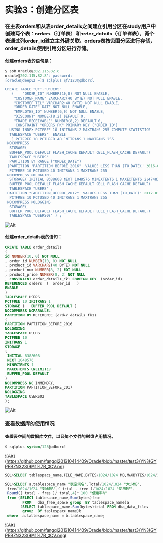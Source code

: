 # 实验3：创建分区表

### 在主表orders和从表order_details之间建立引用分区在study用户中创建两个表：orders（订单表）和order_details（订单详表），两个表通过列order_id建立主外键关联。orders表按范围分区进行存储，order_details使用引用分区进行存储。
#### 创建orders表的语句是：
```sql
$ ssh oracle@202.115.82.8
oracle@202.115.82.8's password:
[oracle@deep02 ~]$ sqlplus qf/123@qdborcl

CREATE TABLE "QF"."ORDERS" 
   (	"ORDER_ID" NUMBER(10,0) NOT NULL ENABLE, 
	"CUSTOMER_NAME" VARCHAR2(40 BYTE) NOT NULL ENABLE, 
	"CUSTOMER_TEL" VARCHAR2(40 BYTE) NOT NULL ENABLE, 
	"ORDER_DATE" DATE NOT NULL ENABLE, 
	"EMPLOYEE_ID" NUMBER(6,0) NOT NULL ENABLE, 
	"DISCOUNT" NUMBER(8,2) DEFAULT 0, 
	"TRADE_RECEIVABLE" NUMBER(8,2) DEFAULT 0, 
	 CONSTRAINT "ORDERS_PK" PRIMARY KEY ("ORDER_ID")
  USING INDEX PCTFREE 10 INITRANS 2 MAXTRANS 255 COMPUTE STATISTICS 
  TABLESPACE "USERS"  ENABLE
   ) PCTFREE 10 PCTUSED 40 INITRANS 1 MAXTRANS 255 
 NOCOMPRESS 
  STORAGE(
  BUFFER_POOL DEFAULT FLASH_CACHE DEFAULT CELL_FLASH_CACHE DEFAULT)
  TABLESPACE "USERS" 
  PARTITION BY RANGE ("ORDER_DATE") 
 (PARTITION "PARTITION_BEFORE_2016"  VALUES LESS THAN (TO_DATE(' 2016-01-01 00:00:00', 'SYYYY-MM-DD HH24:MI:SS', 'NLS_CALENDAR=GREGORIAN'))   NO INMEMORY SEGMENT CREATION DEFERRED 
  PCTFREE 10 PCTUSED 40 INITRANS 1 MAXTRANS 255 
 NOCOMPRESS NOLOGGING 
  STORAGE( INITIAL 8388608 NEXT 1048576 MINEXTENTS 1 MAXEXTENTS 2147483645
  BUFFER_POOL DEFAULT FLASH_CACHE DEFAULT CELL_FLASH_CACHE DEFAULT)
  TABLESPACE "USERS" , 
 PARTITION "PARTITION_BEFORE_2017"  VALUES LESS THAN (TO_DATE(' 2017-01-01 00:00:00', 'SYYYY-MM-DD HH24:MI:SS', 'NLS_CALENDAR=GREGORIAN')) SEGMENT CREATION DEFERRED 
  PCTFREE 10 PCTUSED 40 INITRANS 1 MAXTRANS 255 
 NOCOMPRESS NOLOGGING 
  STORAGE(
  BUFFER_POOL DEFAULT FLASH_CACHE DEFAULT CELL_FLASH_CACHE DEFAULT)
  TABLESPACE "USERS02" ) ;  

```
![Alt](https://github.com/fangqi201610414409/Oracle/blob/master/test3/%7B%259B%7DHA%5BKEE40K%24BH%5D%60LZ%7DS.png)
  

#### 创建order_details表的语句：
```sql
CREATE TABLE order_details 
(
id NUMBER(10, 0) NOT NULL 
, order_id NUMBER(10, 0) NOT NULL
, product_id VARCHAR2(40 BYTE) NOT NULL 
, product_num NUMBER(8, 2) NOT NULL 
, product_price NUMBER(8, 2) NOT NULL 
, CONSTRAINT order_details_fk1 FOREIGN KEY  (order_id)
REFERENCES orders  (  order_id   )
ENABLE 
) 
TABLESPACE USERS 
PCTFREE 10 INITRANS 1 
STORAGE (   BUFFER_POOL DEFAULT ) 
NOCOMPRESS NOPARALLEL
PARTITION BY REFERENCE (order_details_fk1)
(
PARTITION PARTITION_BEFORE_2016 
NOLOGGING 
TABLESPACE USERS
PCTFREE 10 
INITRANS 1 
STORAGE 
( 
 INITIAL 8388608 
 NEXT 1048576 
 MINEXTENTS 1 
 MAXEXTENTS UNLIMITED 
 BUFFER_POOL DEFAULT 
) 
NOCOMPRESS NO INMEMORY, 
PARTITION PARTITION_BEFORE_2017 
NOLOGGING 
TABLESPACE USERS02
);
```
![Alt](https://github.com/fangqi201610414409/Oracle/blob/master/test3/A_0%24FSD%5D5~C%7BE%5DXF%7B%40BHAFA.png)

### 查看数据库的使用情况

#### 查看表空间的数据库文件，以及每个文件的磁盘占用情况。

```sql
$ sqlplus system/123@pdborcl
```
![Alt](https://github.com/fangqi201610414409/Oracle/blob/master/test3/YN8(GYPEBZN323(9M1%7B_3CV.pn)

```sql
SQL>SELECT tablespace_name,FILE_NAME,BYTES/1024/1024 MB,MAXBYTES/1024/1024 MAX_MB,autoextensible FROM dba_data_files  WHERE  tablespace_name='USERS';

SQL>SELECT a.tablespace_name "表空间名",Total/1024/1024 "大小MB",
 free/1024/1024 "剩余MB",( total - free )/1024/1024 "使用MB",
 Round(( total - free )/ total,4)* 100 "使用率%"
 from (SELECT tablespace_name,Sum(bytes)free
        FROM   dba_free_space group  BY tablespace_name)a,
       (SELECT tablespace_name,Sum(bytes)total FROM dba_data_files
        group  BY tablespace_name)b
 where  a.tablespace_name = b.tablespace_name;
```
![Alt](https://github.com/fangqi201610414409/Oracle/blob/master/test3/YN8(GYPEBZN323(9M1%7B_3CV.png)
